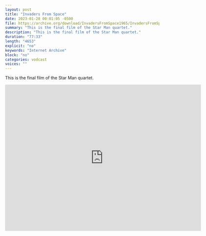 ```yaml
---
layout: post
title: "Invaders From Space"
date: 2023-01-28 00:01:05 -0500
file: https://archive.org/download/InvadersFromSpace1965/InvadersFromSpace.mp4
summary: "This is the final film of the Star Man quartet."
description: "This is the final film of the Star Man quartet."
duration: "77:33"
length: "4653"
explicit: "no" 
keywords: "Internet Archive"
block: "no" 
categories: vodcast
voices: ""
---
```


This is the final film of the Star Man quartet.

<iframe src="https://archive.org/embed/InvadersFromSpace1965" width="640" height="480" frameborder="0" webkitallowfullscreen="true" mozallowfullscreen="true" allowfullscreen></iframe>
